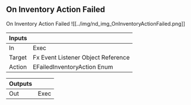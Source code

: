 ## On Inventory Action Failed
On Inventory Action Failed
![[../img/nd_img_OnInventoryActionFailed.png]]

|Inputs||
|--|--|
| In | Exec |
| Target | Fx Event Listener Object Reference |
| Action | EFailedInventoryAction Enum |

|Outputs||
|--|--|
| Out | Exec |
